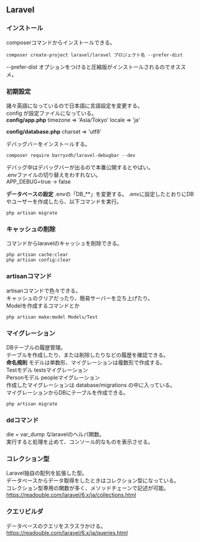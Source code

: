 ## Laravel
### インストール
composerコマンドからインストールできる。  
```
composer create-project laravel/laravel プロジェクト名 --prefer-dist
```
--prefer-dist オプションをつけると圧縮版がインストールされるのでオススメ。  

### 初期設定
諸々英語になっているので日本語に言語設定を変更する。  
config が設定ファイルになっている。  
**config/app.php**
timezone => 'Asia/Tokyo'
locale => 'ja'

**config/database.php**
charset => 'utf8'

デバッグバーをインストールする。  
```
composer require barryvdh/laravel-debugbar --dev
```

デバッグ中はデバッグバーが出るので本番公開するとやばい。  
.envファイルの切り替えをわすれない。  
APP_DEBUG=true → false

**データベースの設定**
.envの「DB_**」を変更する。
.envに設定したとおりにDBやユーザーを作成したら、以下コマンドを実行。  
```
php artisan migrate
```

### キャッシュの削除
コマンドからlaravelのキャッシュを削除できる。  
```
php artisan cache:clear
php artisan config:clear
```

### artisanコマンド
artisanコマンドで色々できる。  
キャッシュのクリアだったり、簡易サーバーを立ち上げたり。  
Modelを作成するコマンドとか
```
php artisan make:model Models/Test
```

### マイグレーション
DBテーブルの履歴管理。  
テーブルを作成したり、または削除したりなどの履歴を確認できる。  
**命名規則** モデルは単数形、マイグレーションは複数形で作成する。  
Testモデル testsマイグレーション  
Personモデル peopleマイグレーション  
作成したマイグレーションは database/migrations の中に入っている。  
マイグレーションからDBにテーブルを作成できる。  
```
php artisan migrate
```

### ddコマンド
die + var_dump なlaravelのヘルパ関数。  
実行すると処理を止めて、コンソール的なものを表示させる。  

### コレクション型
Laravel独自の配列を拡張した型。  
データベースからデータ取得をしたときはコレクション型になっている。  
コレクション型専用の関数が多く、メソッドチェーンで記述が可能。  
https://readouble.com/laravel/6.x/ja/collections.html  

### クエリビルダ
データベースのクエリをスラスラかける。  
https://readouble.com/laravel/6.x/ja/queries.html  
